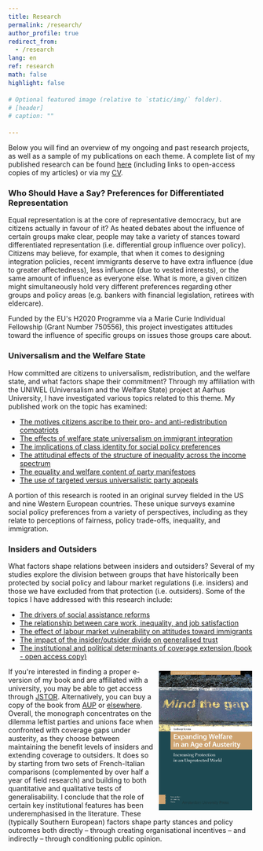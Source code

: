 ```yaml
---
title: Research
permalink: /research/
author_profile: true
redirect_from:
  - /research
lang: en
ref: research
math: false
highlight: false

# Optional featured image (relative to `static/img/` folder).
# [header]
# caption: ""

---
```


Below you will find an overview of my ongoing and past research projects, as well as a sample of my publications on each theme. A complete list of my published research can be found [here](https://anthonykevins.github.io/publications/) (including links to open-access copies of my articles) or via my [CV](https://anthonykevins.github.io/files/CV.pdf).

### Who Should Have a Say? Preferences for Differentiated Representation

Equal representation is at the core of representative democracy, but are citizens actually in favour of it? As heated debates about the influence of certain groups make clear, people may take a variety of stances toward differentiated representation (i.e. differential group influence over policy). Citizens may believe, for example, that when it comes to designing integration policies, recent immigrants deserve to have extra influence (due to greater affectedness), less influence (due to vested interests), or the same amount of influence as everyone else. What is more, a given citizen might simultaneously hold very different preferences regarding other groups and policy areas (e.g. bankers with financial legislation, retirees with eldercare).

Funded by the EU's H2020 Programme via a Marie Curie Individual Fellowship (Grant Number 750556), this project investigates attitudes toward the influence of specific groups on issues those groups care about. 

### Universalism and the Welfare State

How committed are citizens to universalism, redistribution, and the welfare state, and what factors shape their commitment? Through my  affiliation with the UNIWEL (Universalism and the Welfare State) project at Aarhus University, I have investigated various topics related to this theme. My published work on the topic has examined:

-   [The motives citizens ascribe to their pro- and anti-redistribution compatriots](https://www.cambridge.org/core/services/aop-cambridge-core/content/view/D2DC2B5761B7474254AB8BEC75CF9B0D/S0047279419000175a.pdf/motive_attribution_and_the_moral_politics_of_the_welfare_state.pdf)
-   [The effects of welfare state universalism on immigrant integration](https://anthonykevins.github.io/files/Universalism_Integration.pdf)
-   [The implications of class identity for social policy preferences](https://anthonykevins.github.io/files/Illusion_Class.pdf)
-   [The attitudinal effects of the structure of inequality across the income spectrum](https://anthonykevins.github.io/files/Yardsticks_Inequality.pdf)
-   [The equality and welfare content of party manifestoes](https://anthonykevins.github.io/files/Peeping_Corpus.pdf)
-   [The use of targeted versus universalistic party appeals](https://anthonykevins.github.io/files/Parties_Appeal.pdf)


A portion of this research is rooted in an original survey fielded in the US and nine Western European countries. These unique surveys examine social policy preferences from a variety of perspectives, including as they relate to perceptions of fairness, policy trade-offs, inequality, and immigration.

### Insiders and Outsiders

What factors shape relations between insiders and outsiders? Several of my studies explore the division between groups that have historically been protected by social policy and labour market regulations (i.e. insiders) and those we have excluded from that protection (i.e. outsiders). Some of the topics I have addressed with this research include:

-   [The drivers of social assistance reforms](https://anthonykevins.github.io/files/Political_Actors.pdf)
-   [The relationship between care work, inequality, and job satisfaction](https://anthonykevins.github.io/files/Bonus_or_Burden.pdf)
-   [The effect of labour market vulnerability on attitudes toward immigrants](https://anthonykevins.github.io/files/Immigrant_Sentiment.pdf)
-   [The impact of the insider/outsider divide on generalised trust](https://anthonykevins.github.io/files/Dualised_Trust.pdf)
-   [The institutional and political determinants of coverage extension (book - open access copy)](https://anthonykevins.github.io/files/Expanding_Welfare.pdf) 


<a href="https://www.jstor.org/stable/j.ctt20krz5m"> <img style="float: right; margin-right: 7px; margin-left: 7px; margin-top: 7px; margin-bottom: 0px;" src="cover.jpg" alt="" width="190"></a>
If you're interested in finding a proper e-version of my book and are affiliated with a university, you may be able to get access through [JSTOR](https://www.jstor.org/stable/j.ctt20krz5m). Alternatively, you can buy a copy of the book from [AUP](https://www.aup.nl/en/book/9789462980211/expanding-welfare-in-an-age-of-austerity) or [elsewhere](https://smile.amazon.com/Expanding-Welfare-Age-Austerity-Unprotected/dp/9462980217). Overall, the monograph concentrates on the dilemma leftist parties and unions face when confronted with coverage gaps under austerity, as they choose between maintaining the benefit levels of insiders and extending coverage to outsiders. It does so by starting from two sets of French-Italian comparisons (complemented by over half a year of field research) and building to both quantitative and qualitative tests of generalisability. I conclude that the role of certain key institutional features has been underemphasised in the literature. These (typically Southern European) factors shape party stances and policy outcomes both directly – through creating organisational incentives – and indirectly – through conditioning public opinion. 

